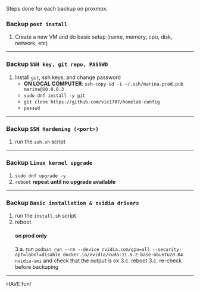 Steps done for each backup on proxmox:

### Backup `post install`

1. Create a new VM and do basic setup (name, memory, cpu, disk, network, etc)

---

### Backup `SSH key, git repo, PASSWD`

1. Install `git`, ssh keys, and change password
    - **ON LOCAL COMPUTER**: `ssh-copy-id -i ~/.ssh/marina-prod.pub marina@10.0.0.3`
    - `sudo dnf install -y git`
    - `git clone https://github.com/vic1707/homelab-config`
    - `passwd`

---

### Backup `SSH Hardening (<port>)`

1. run the `ssh.sh` script

---

### Backup `Linux kernel upgrade`

1. `sudo dnf upgrade -y`
2. `reboot`
   **repeat until no upgrade available**

---

### Backup `Basic installation & nvidia drivers`

1. run the `install.sh` script
2. reboot
    #### on prod only
    3.a. run `podman run --rm --device nvidia.com/gpu=all --security-opt=label=disable docker.io/nvidia/cuda:11.6.2-base-ubuntu20.04 nvidia-smi` and check that the output is ok
    3.c. reboot
    3.c. re-check before backuping

---

HAVE fun!
